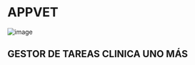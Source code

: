 # APPVET
![image](https://user-images.githubusercontent.com/73643721/117565822-a2afd900-b0b3-11eb-8098-d0cf113916cc.png)

## GESTOR DE TAREAS CLINICA UNO MÁS

